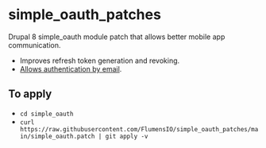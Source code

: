 # simple_oauth_patches

Drupal 8 simple_oauth module patch that allows better mobile app communication. 
 - Improves refresh token generation and revoking.
 - [Allows authentication by email](https://www.drupal.org/project/simple_oauth/issues/2908437).
 

## To apply
- `cd simple_oauth`
- `curl https://raw.githubusercontent.com/FlumensIO/simple_oauth_patches/main/simple_oauth.patch | git apply -v`
